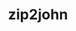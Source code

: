 ---
layout: tag-list
type: tag
title: zip2john
slug: zip2john
category: Tag
sidebar: false
description: >
    Nivel Medio-Alto.
---
